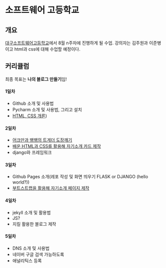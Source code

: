 # 소프트웨어 고등학교

## 개요
[대구소프트웨어고등학교](http://www.dgsw.hs.kr/)에서 8월 n주차에 진행하게 될  수업. 강의자는 김주원과 이준병이고 html과 css에 대해 수업할 예정이다.

## 커리큘럼
최종 목표는 **나의 블로그 만들기**임!
#### 1일차
- Github 소개 및 사용법
- Pycharm 소개 및 사용법, 그리고 설치
- [HTML, CSS 개론](https://github.com/haedal-with-knu/WWW/blob/master/documents/4.css_bootstrap.md))
#### 2일차
- [어크만과 뱅뱅의 트게더 도장깨기](https://github.com/haedal-with-knu/make_tgd)
- [배운 HTML과 CSS를 활용해 자기소개 카드 제작](https://github.com/haedal-with-knu/instuctorTraining/blob/master/challenge/A.HTML_CSS_mycard.md)
- django와 프레임워크 
#### 3일차
- Github Pages 소개(레포 작성 및 화면 띄우기 FLASK or DJANGO (hello world?))
- [부트스트랩을 활용해 자기소개 페이지 제작](https://github.com/haedal-with-knu/WWW/blob/master/documents/6.introductionWeb.md)
#### 4일차
- jekyll 소개 및 활용법
- JS?
- 지킬 활용한 블로그 제작
#### 5일차
- DNS 소개 및 사용법
- 네이버 구글 검색 가능하도록
- 애널리틱스 등록

